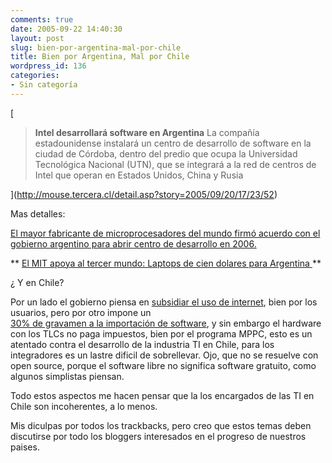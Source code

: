 ```yaml
---
comments: true
date: 2005-09-22 14:40:30
layout: post
slug: bien-por-argentina-mal-por-chile
title: Bien por Argentina, Mal por Chile
wordpress_id: 136
categories:
- Sin categoría
---
```


[

> **Intel desarrollará software en Argentina** La compañía estadounidense instalará un centro de desarrollo de software en la ciudad de Córdoba, dentro del predio que ocupa la Universidad Tecnológica Nacional (UTN), que se integrará a la red de centros de Intel que operan en Estados Unidos, China y Rusia

](http://mouse.tercera.cl/detail.asp?story=2005/09/20/17/23/52)

Mas detalles:

[El mayor fabricante de microprocesadores del mundo firmó acuerdo con el gobierno argentino para abrir centro de desarrollo en 2006.](http://www3.terra.com.ar/canales/tecnologia/123/123260.html)

** [El MIT apoya al tercer mundo: Laptops de cien dolares para Argentina ](http://www.geekzone.cl/v1/articulo.php/2005/09/14/laptops_100_dolares_para_argentina)**

¿ Y en Chile?

Por un lado el gobierno piensa en [subsidiar el uso de internet](http://www.fernandoflores.cl/node/717), bien por los usuarios, pero por otro impone un  
[30% de gravamen a la importación de software](http://www.ceo.cl/newtenberg/609/article-61806.html), y sin embargo el hardware con los TLCs no paga impuestos, bien por el programa MPPC, esto es un atentado contra el desarrollo de la industria TI en Chile, para los integradores es un lastre dificil de sobrellevar. Ojo, que no se resuelve con open source, porque el software libre no significa software gratuito, como algunos simplistas piensan.

Todo estos aspectos me hacen pensar que la los encargados de las TI en Chile son incoherentes, a lo menos.

Mis diculpas por todos los trackbacks, pero creo que estos temas deben discutirse por todo los bloggers interesados en el progreso de nuestros paises.



